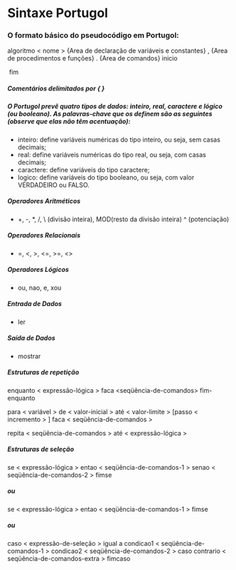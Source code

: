 # Sintaxe Portugol



### O formato básico do pseudocódigo em Portugol: 

algoritmo < nome > 
				{Area de declaração de variáveis e constantes}
				,
				{Area de procedimentos e funções}
				.
				{Area de comandos}
				inicio

​				fim

##### Comentários delimitados por { }

##### O Portugol prevê quatro tipos de dados: inteiro, real, caractere e lógico (ou booleano). As palavras-chave que os definem são as seguintes (observe que elas não têm acentuação):

* inteiro: define variáveis numéricas do tipo inteiro, ou seja, sem casas decimais;
* real: define variáveis numéricas do tipo real, ou seja, com casas decimais; 
* caractere: define variáveis do tipo caractere; 
* logico: define variáveis do tipo booleano, ou seja, com valor VERDADEIRO ou FALSO. 

##### Operadores Aritméticos

* +, -, *, /, \ (divisão inteira), MOD(resto da divisão inteira) ^ (potenciação)

##### Operadores Relacionais

* =, <, >, <=, >=, <> 

##### Operadores Lógicos

* ou, nao, e, xou 

##### Entrada de Dados

* ler

##### Saída de Dados

* mostrar

##### Estruturas de repetição

enquanto < expressão-lógica > faca <seqüência-de-comandos>
fim-enquanto

para < variável > de < valor-inicial > até < valor-limite > [passo < incremento >  ] faca 
< seqüência-de-comandos >

repita 
	< seqüência-de-comandos >
até < expressão-lógica >  

##### Estruturas de seleção

se < expressão-lógica >
 entao
 < seqüência-de-comandos-1 >
 senao
 < seqüência-de-comandos-2 >
fimse 

##### ou

se < expressão-lógica > 
 entao
 < seqüência-de-comandos-1 >
fimse

##### ou 

caso < expressão-de-seleção > igual a
condicao1
 < seqüência-de-comandos-1 >
condicao2
 < seqüência-de-comandos-2 >
caso contrario
 < seqüência-de-comandos-extra >
fimcaso

